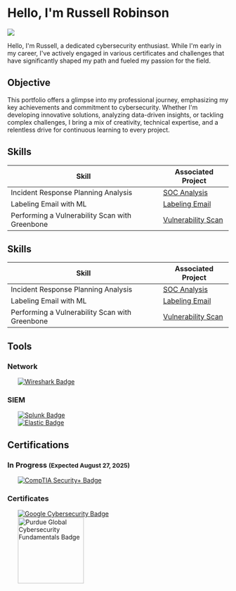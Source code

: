# Hello, I'm Russell Robinson
<a href="https://www.linkedin.com/in/russell-robinson-a54ba6112/"><img src="https://img.shields.io/badge/-LinkedIn-0072b1?&style=for-the-badge&logo=linkedin&logoColor=white" /></a>


Hello, I'm Russell, a dedicated cybersecurity enthusiast. While I'm early in my career, I've actively engaged in various certificates and challenges that have significantly shaped my path and fueled my passion for the field.

## Objective
This portfolio offers a glimpse into my professional journey, emphasizing my key achievements and commitment to cybersecurity. Whether I'm developing innovative solutions, analyzing data-driven insights, or tackling complex challenges, I bring a mix of creativity, technical expertise, and a relentless drive for continuous learning to every project.


<!-- Skills Section -->
<section id="skills">
  <h2>Skills</h2>
  <table>
    <thead>
      <tr>
        <th>Skill</th>
        <th>Associated Project</th>
      </tr>
    </thead>
    <tbody>
      <tr>
        <td>Incident Response Planning Analysis</td>
        <td>
          <a href="https://github.com/Russell-Robinson/Russell-Robinson.github.io/blob/b408d70e8299af4236ea1e122d2a50a1a727543f/2023%20Tesla_Incident-report-analysis.pdf" target="_blank">
            SOC Analysis
          </a>
        </td>
      </tr>
      <tr>
        <td>Labeling Email with ML</td>
        <td>
          <a href="https://github.com/Russell-Robinson/Russell-Robinson/blob/3462cccb6463d30f55897c4fcd7811340a40a725/Russell_project_(1).ipynb" target="_blank">
            Labeling Email
          </a>
        </td>
      </tr>
      <tr>
        <td>Performing a Vulnerability Scan with Greenbone</td>
        <td>
          <a href="https://github.com/Russell-Robinson/Russell-Robinson.github.io/blob/main/Performing%20a%20Vulnerability%20Scan%20with%20Greenbone-.pdf" target="_blank">
            Vulnerability Scan
          </a>
        </td>
      </tr>
    </tbody>
  </table>
</section>

<!-- Skills Section -->
<section id="skills">
  <h2>Skills</h2>
  <table>
    <thead>
      <tr>
        <th>Skill</th>
        <th>Associated Project</th>
      </tr>
    </thead>
    <tbody>
      <tr>
        <td>Incident Response Planning Analysis</td>
        <td>
          <a href="https://github.com/Russell-Robinson/Russell-Robinson.github.io/blob/b408d70e8299af4236ea1e122d2a50a1a727543f/2023%20Tesla_Incident-report-analysis.pdf" target="_blank">
            SOC Analysis
          </a>
        </td>
      </tr>
      <tr>
        <td>Labeling Email with ML</td>
        <td>
          <a href="https://github.com/Russell-Robinson/Russell-Robinson/blob/3462cccb6463d30f55897c4fcd7811340a40a725/Russell_project_(1).ipynb" target="_blank">
            Labeling Email
          </a>
        </td>
      </tr>
      <tr>
        <td>Performing a Vulnerability Scan with Greenbone</td>
        <td>
          <a href="https://github.com/Russell-Robinson/Russell-Robinson.github.io/blob/main/Performing%20a%20Vulnerability%20Scan%20with%20Greenbone-.pdf" target="_blank">
            Vulnerability Scan
          </a>
        </td>
      </tr>
    </tbody>
  </table>
</section>

<!-- Tools Section -->
<section id="tools">
  <h2>Tools</h2>

  <h3>Network</h3>
  <ul>
    <div>       
      <a href="https://www.wireshark.org" target="_blank">
        <img
          src="https://img.shields.io/badge/-Wireshark-1679A7?style=for-the-badge&logo=Wireshark&logoColor=white"
          alt="Wireshark Badge"
        />
      </a>
    </div>
  </ul>

  <h3>SIEM</h3>
  <ul>
    <div>
      <a href="https://www.splunk.com" target="_blank">
        <img
          src="https://img.shields.io/badge/-Splunk-000000?style=for-the-badge&logo=Splunk&logoColor=white"
          alt="Splunk Badge"
        />
      </a>
    </div>
    <div>
      <a href="https://www.elastic.co" target="_blank">
        <img
          src="https://img.shields.io/badge/-Elastic-005571?style=for-the-badge&logo=Elastic&logoColor=white"
          alt="Elastic Badge"
        />
      </a>
    </div>
  </ul>
</section>

<!-- Certifications Section -->
<section id="certifications">
  <h2>Certifications</h2>

  <h3>In Progress <small>(Expected August 27, 2025)</small></h3>
  <ul>
    <div>
      <a href="https://www.comptia.org" target="_blank">
        <img
          src="https://img.shields.io/badge/-Security%2B-FF0000?style=for-the-badge&logo=CompTIA&logoColor=white"
          alt="CompTIA Security+ Badge"
        />
      </a>
    </div>
  </ul>

  <h3>Certificates</h3>
  <ul>
    <div>
      <a href="https://www.google.com" target="_blank">
        <img
          src="https://img.shields.io/badge/-Google%20Cybersecurity-4285F4?style=for-the-badge&logo=Google&logoColor=white"
          alt="Google Cybersecurity Badge"
        />
      </a>
    </div>
    <div>
      <!-- Purdue Global Badge via Credly embed -->
      <div>
        <img
          src="https://github.com/user-attachments/assets/3fa38ee4-c427-4d59-bc40-f3b04666bf40"
          alt="Purdue Global Cybersecurity Fundamentals Badge"
          style="width:150px; height:auto;"
        />
      </div>
      <div
        data-iframe-width="150"
        data-iframe-height="270"
        data-share-badge-id="369e8e1c-0278-42d3-b899-7ea8b697782d"
        data-share-badge-host="https://www.credly.com">
      </div>
    </div>
  </ul>
</section>
